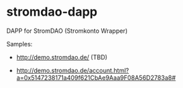 # stromdao-dapp
DAPP for StromDAO (Stromkonto Wrapper)

Samples:
- http://demo.stromdao.de/ (TBD)

- http://demo.stromdao.de/account.html?a=0x5147238171a409f621CbAe9Aaa9F08A56D2783a8#
